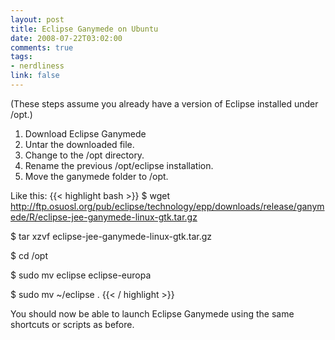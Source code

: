 ```yaml
--- 
layout: post
title: Eclipse Ganymede on Ubuntu
date: 2008-07-22T03:02:00
comments: true
tags:
- nerdliness
link: false
---
```

(These steps assume you already have a version of Eclipse installed under /opt.)

1. Download Eclipse Ganymede
2. Untar the downloaded file.
3. Change to the /opt directory.
4. Rename the previous /opt/eclipse installation.
5. Move the ganymede folder to /opt.

Like this:
{{< highlight bash  >}}
$ wget http://ftp.osuosl.org/pub/eclipse/technology/epp/downloads/release/ganymede/R/eclipse-jee-ganymede-linux-gtk.tar.gz 

$ tar xzvf eclipse-jee-ganymede-linux-gtk.tar.gz 

$ cd /opt 

$ sudo mv eclipse eclipse-europa 

$ sudo mv ~/eclipse . 
{{< / highlight >}}

You should now be able to launch Eclipse Ganymede using the same shortcuts or scripts as before.

